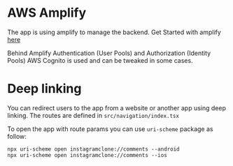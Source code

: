 # AWS Amplify
The app is using amplify to manage the backend.
Get Started with amplify [here](https://docs.amplify.aws/react-native/start/getting-started/introduction/) 

Behind Amplify Authentication (User Pools) and Authorization (Identity Pools) AWS Cognito is used and can be tweaked in some cases.

# Deep linking
You can redirect users to the app from a website or another app using deep linking.
The routes are defined in `src/navigation/index.tsx`

To open the app with route params you can use `uri-scheme` package as follow:
```shell
npx uri-scheme open instagramclone://comments --android
npx uri-scheme open instagramclone://comments --ios
```